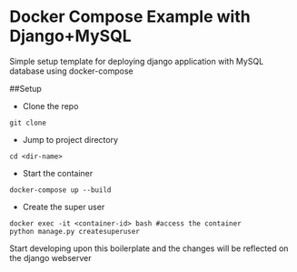 # Docker Compose Example with Django+MySQL

Simple setup template for deploying django application with MySQL database using docker-compose

##Setup

- Clone the repo
```
git clone 
```

- Jump to project directory
```
cd <dir-name>
```

- Start the container
```
docker-compose up --build
```

- Create the super user
```
docker exec -it <container-id> bash #access the container
python manage.py createsuperuser
```

Start developing upon this boilerplate and the changes will be reflected on the django webserver